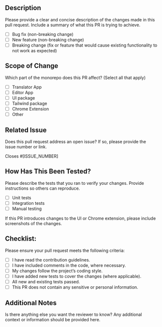 ## Description

Please provide a clear and concise description of the changes made in this pull request. Include a summary of what this PR is trying to achieve.

- [ ] Bug fix (non-breaking change)
- [ ] New feature (non-breaking change)
- [ ] Breaking change (fix or feature that would cause existing functionality to not work as expected)

## Scope of Change

Which part of the monorepo does this PR affect? (Select all that apply)

- [ ] Translator App
- [ ] Editor App
- [ ] UI package
- [ ] Tailwind package
- [ ] Chrome Extension
- [ ] Other

## Related Issue

Does this pull request address an open issue? If so, please provide the issue number or link.

Closes #[ISSUE_NUMBER]

## How Has This Been Tested?

Please describe the tests that you ran to verify your changes. Provide instructions so others can reproduce.

- [ ] Unit tests
- [ ] Integration tests
- [ ] Manual testing

If this PR introduces changes to the UI or Chrome extension, please include screenshots of the changes.

## Checklist:

Please ensure your pull request meets the following criteria:

- [ ] I have read the contribution guidelines.
- [ ] I have included comments in the code, where necessary.
- [ ] My changes follow the project’s coding style.
- [ ] I have added new tests to cover the changes (where applicable).
- [ ] All new and existing tests passed.
- [ ] This PR does not contain any sensitive or personal information.

## Additional Notes

Is there anything else you want the reviewer to know? Any additional context or information should be provided here.
